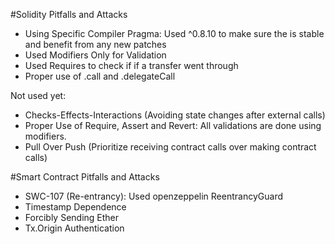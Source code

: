 #Solidity Pitfalls and Attacks
- Using Specific Compiler Pragma: Used ^0.8.10 to make sure the is stable and benefit from any new patches 
- Used Modifiers Only for Validation
- Used Requires to check if if a transfer went through
- Proper use of .call and .delegateCall

Not used yet:
- Checks-Effects-Interactions (Avoiding state changes after external calls)
- Proper Use of Require, Assert and Revert: All validations are done using modifiers.
- Pull Over Push (Prioritize receiving contract calls over making contract calls)

#Smart Contract Pitfalls and Attacks
- SWC-107 (Re-entrancy): Used openzeppelin ReentrancyGuard
- Timestamp Dependence
- Forcibly Sending Ether
- Tx.Origin Authentication

